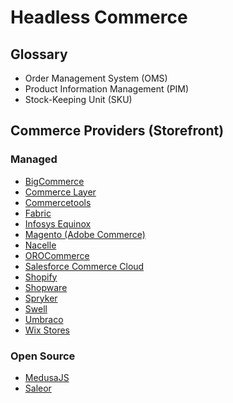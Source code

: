 # Headless Commerce

## Glossary

- Order Management System (OMS)
- Product Information Management (PIM)
- Stock-Keeping Unit (SKU)

## Commerce Providers (Storefront)

### Managed

- [BigCommerce](https://bigcommerce.com)
- [Commerce Layer](/commercelayer.md)
- [Commercetools](https://commercetools.com)
- [Fabric](/fabric.md)
- [Infosys Equinox](https://infosysequinox.com)
- [Magento (Adobe Commerce)](https://magento.com)
- [Nacelle](https://nacelle.com)
- [OROCommerce](https://oroinc.com/b2b-ecommerce)
- [Salesforce Commerce Cloud](https://salesforce.com/products/commerce/)
- [Shopify](https://shopify.com)
- [Shopware](https://shopware.com)
- [Spryker](https://spryker.com)
- [Swell](https://swell.is)
- [Umbraco](https://umbraco.com/products/add-ons/commerce)
- [Wix Stores](https://wix.com/app-market/wix-stores)

### Open Source

- [MedusaJS](/medusajs/README.md)
- [Saleor](/saleor/README.md)

<!--
https://github.com/sylius/sylius
https://github.com/spree/spree
https://vtex.com/br-pt/headless-commerce

https://github.com/search?q=Headless+Commerce&type=repositories&s=stars&o=desc
https://github.com/netlify/gocommerce
-->
